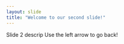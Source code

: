 ```yaml
---
layout: slide
title: "Welcome to our second slide!"
---
```

Slide 2 descrip
Use the left arrow to go back!
